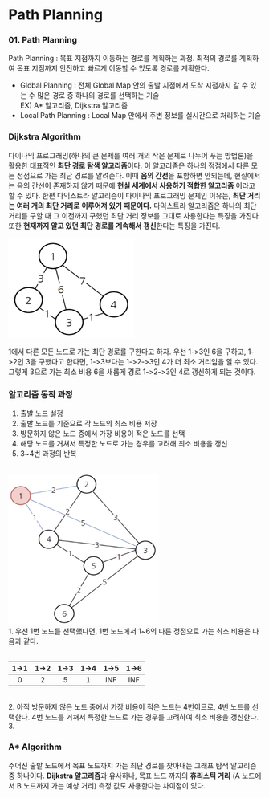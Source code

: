# Path Planning

### 01. Path Planning
Path Planning : 목표 지점까지 이동하는 경로를 계획하는 과정. 최적의 경로를 계획하여 목표 지점까지 안전하고 빠르게 이동할 수 있도록 경로를 계획한다.

- Global Planning : 전체 Global Map 안의 출발 지점에서 도착 지점까지 갈 수 있는 수 많은 경로 중 하나의 경로를 선택하는 기술<br> EX) A* 알고리즘, Dijkstra 알고리즘 
- Local Path Planning : Local Map 안에서 주변 정보를 실시간으로 처리하는 기술

### Dijkstra Algorithm
다이나믹 프로그래밍(하나의 큰 문제를 여러 개의 작은 문제로 나누어 푸는 방법론)을 활용한 대표적인 **최단 경로 탐색 알고리즘**이다. 이 알고리즘은 하나의 정점에서 다른 모든 정점으로 가는 최단 경로를 알려준다. 이때 **음의 간선**을 포함하면 안되는데, 현실에서는 음의 간선이 존재하지 않기 때문에 **현실 세계에서 사용하기 적합한 알고리즘** 이라고 할 수 있다. 한편 다익스트라 알고리즘이 다이나믹 프로그래밍 문제인 이유는, **최단 거리는 여러 개의 최단 거리로 이루어져 있기 때문이다.** 다익스트라 알고리즘은 하나의 최단 거리를 구할 때 그 이전까지 구했던 최단 거리 정보를 그대로 사용한다는 특징을 가진다. 또한 **현재까지 알고 있던 최단 경로를 계속해서 갱신**한다는 특징을 가진다.

<img src="./Datas/Dijkstra.jpg" alt="Dijkstra" width="250" height="200">

1에서 다른 모든 노드로 가는 최단 경로를 구한다고 하자. 우선 1->3인 6을 구하고, 1->2인 3을 구했다고 한다면, 1->3보다는 1->2->3인 4가 더 최소 거리임을 알 수 있다. 그렇게 3으로 가는 최소 비용 6을 새롭게 경로 1->2->3인 4로 갱신하게 되는 것이다.<br>

### 알고리즘 동작 과정
1. 출발 노드 설정
2. 출발 노드를 기준으로 각 노드의 최소 비용 저장
3. 방문하지 않은 노드 중에서 가장 비용이 적은 노드를 선택
4. 해당 노드를 거쳐서 특정한 노드로 가는 경우를 고려해 최소 비용을 갱신
5. 3~4번 과정의 반복
<br><br>
   
<img src="./Datas/Dijkstra_2.jpg" alt="Dijkstra" width="300" height="300">

<br>
1. 우선 1번 노드를 선택했다면, 1번 노드에서 1~6의 다른 정점으로 가는 최소 비용은 다음과 같다.
<br><br>

|1->1|1->2|1->3|1->4|1->5|1->6| 
|:---:|:---:|:---:|:---:|:---:|:---:|
|0|2|5|1|INF|INF| 

<br>
2. 아직 방문하지 않은 노드 중에서 가장 비용이 적은 노드는 4번이므로, 4번 노드를 선택한다. 4번 노드를 거쳐서 특정한 노드로 가는 경우를 고려하여 최소 비용을 갱신한다.<br>
3. 

### A* Algorithm
주어진 출발 노드에서 목표 노드까지 가는 최단 경로를 찾아내는 그래프 탐색 알고리즘 중 하나이다. **Dijkstra 알고리즘**과 유사하나, 목표 노드 까지의 **휴리스틱 거리** (A 노드에서 B 노드까지 가는 예상 거리) 측정 값도 사용한다는 차이점이 있다.